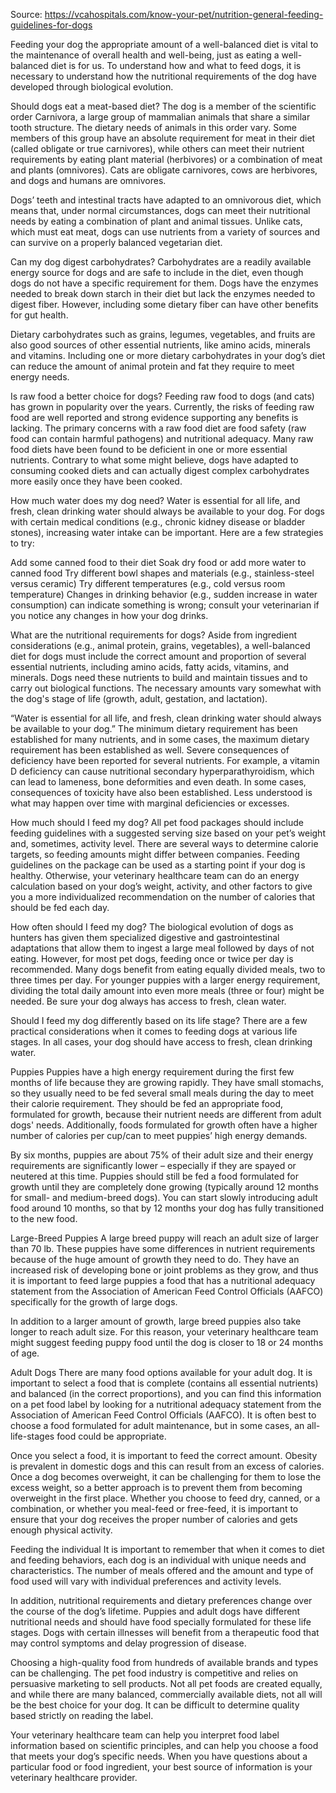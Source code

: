 Source: https://vcahospitals.com/know-your-pet/nutrition-general-feeding-guidelines-for-dogs

Feeding your dog the appropriate amount of a well-balanced diet is vital to the maintenance of overall health and well-being, just as eating a well-balanced diet is for us. To understand how and what to feed dogs, it is necessary to understand how the nutritional requirements of the dog have developed through biological evolution.

Should dogs eat a meat-based diet?
The dog is a member of the scientific order Carnivora, a large group of mammalian animals that share a similar tooth structure. The dietary needs of animals in this order vary. Some members of this group have an absolute requirement for meat in their diet (called obligate or true carnivores), while others can meet their nutrient requirements by eating plant material (herbivores) or a combination of meat and plants (omnivores). Cats are obligate carnivores, cows are herbivores, and dogs and humans are omnivores.

Dogs’ teeth and intestinal tracts have adapted to an omnivorous diet, which means that, under normal circumstances, dogs can meet their nutritional needs by eating a combination of plant and animal tissues. Unlike cats, which must eat meat, dogs can use nutrients from a variety of sources and can survive on a properly balanced vegetarian diet.

Can my dog digest carbohydrates?
Carbohydrates are a readily available energy source for dogs and are safe to include in the diet, even though dogs do not have a specific requirement for them. Dogs have the enzymes needed to break down starch in their diet but lack the enzymes needed to digest fiber. However, including some dietary fiber can have other benefits for gut health.

Dietary carbohydrates such as grains, legumes, vegetables, and fruits are also good sources of other essential nutrients, like amino acids, minerals and vitamins. Including one or more dietary carbohydrates in your dog’s diet can reduce the amount of animal protein and fat they require to meet energy needs.

Is raw food a better choice for dogs?
Feeding raw food to dogs (and cats) has grown in popularity over the years. Currently, the risks of feeding raw food are well reported and strong evidence supporting any benefits is lacking. The primary concerns with a raw food diet are food safety (raw food can contain harmful pathogens) and nutritional adequacy. Many raw food diets have been found to be deficient in one or more essential nutrients. Contrary to what some might believe, dogs have adapted to consuming cooked diets and can actually digest complex carbohydrates more easily once they have been cooked.

How much water does my dog need?
Water is essential for all life, and fresh, clean drinking water should always be available to your dog. For dogs with certain medical conditions (e.g., chronic kidney disease or bladder stones), increasing water intake can be important. Here are a few strategies to try:

Add some canned food to their diet
Soak dry food or add more water to canned food
Try different bowl shapes and materials (e.g., stainless-steel versus ceramic)
Try different temperatures (e.g., cold versus room temperature)
Changes in drinking behavior (e.g., sudden increase in water consumption) can indicate something is wrong; consult your veterinarian if you notice any changes in how your dog drinks.

What are the nutritional requirements for dogs?
Aside from ingredient considerations (e.g., animal protein, grains, vegetables), a well-balanced diet for dogs must include the correct amount and proportion of several essential nutrients, including amino acids, fatty acids, vitamins, and minerals.  Dogs need these nutrients to build and maintain tissues and to carry out biological functions. The necessary amounts vary somewhat with the dog's stage of life (growth, adult, gestation, and lactation).

“Water is essential for all life, and fresh, clean drinking water should always be available to your dog.”
The minimum dietary requirement has been established for many nutrients, and in some cases, the maximum dietary requirement has been established as well. Severe consequences of deficiency have been reported for several nutrients. For example, a vitamin D deficiency can cause nutritional secondary hyperparathyroidism, which can lead to lameness, bone deformities and even death. In some cases, consequences of toxicity have also been established. Less understood is what may happen over time with marginal deficiencies or excesses.

How much should I feed my dog?
All pet food packages should include feeding guidelines with a suggested serving size based on your pet’s weight and, sometimes, activity level. There are several ways to determine calorie targets, so feeding amounts might differ between companies. Feeding guidelines on the package can be used as a starting point if your dog is healthy. Otherwise, your veterinary healthcare team can do an energy calculation based on your dog’s weight, activity, and other factors to give you a more individualized recommendation on the number of calories that should be fed each day.

How often should I feed my dog?
The biological evolution of dogs as hunters has given them specialized digestive and gastrointestinal adaptations that allow them to ingest a large meal followed by days of not eating. However, for most pet dogs, feeding once or twice per day is recommended. Many dogs benefit from eating equally divided meals, two to three times per day. For younger puppies with a larger energy requirement, dividing the total daily amount into even more meals (three or four) might be needed. Be sure your dog always has access to fresh, clean water. 

Should I feed my dog differently based on its life stage?
There are a few practical considerations when it comes to feeding dogs at various life stages. In all cases, your dog should have access to fresh, clean drinking water.

Puppies
Puppies have a high energy requirement during the first few months of life because they are growing rapidly. They have small stomachs, so they usually need to be fed several small meals during the day to meet their calorie requirement. They should be fed an appropriate food, formulated for growth, because their nutrient needs are different from adult dogs' needs. Additionally, foods formulated for growth often have a higher number of calories per cup/can to meet puppies’ high energy demands.

By six months, puppies are about 75% of their adult size and their energy requirements are significantly lower – especially if they are spayed or neutered at this time. Puppies should still be fed a food formulated for growth until they are completely done growing (typically around 12 months for small- and medium-breed dogs). You can start slowly introducing adult food around 10 months, so that by 12 months your dog has fully transitioned to the new food.

Large-Breed Puppies
A large breed puppy will reach an adult size of larger than 70 lb. These puppies have some differences in nutrient requirements because of the huge amount of growth they need to do. They have an increased risk of developing bone or joint problems as they grow, and thus it is important to feed large puppies a food that has a nutritional adequacy statement from the Association of American Feed Control Officials (AAFCO) specifically for the growth of large dogs.

In addition to a larger amount of growth, large breed puppies also take longer to reach adult size. For this reason, your veterinary healthcare team might suggest feeding puppy food until the dog is closer to 18 or 24 months of age.

Adult Dogs
There are many food options available for your adult dog. It is important to select a food that is complete (contains all essential nutrients) and balanced (in the correct proportions), and you can find this information on a pet food label by looking for a nutritional adequacy statement from the Association of American Feed Control Officials (AAFCO). It is often best to choose a food formulated for adult maintenance, but in some cases, an all-life-stages food could be appropriate.

Once you select a food, it is important to feed the correct amount. Obesity is prevalent in domestic dogs and this can result from an excess of calories. Once a dog becomes overweight, it can be challenging for them to lose the excess weight, so a better approach is to prevent them from becoming overweight in the first place. Whether you choose to feed dry, canned, or a combination, or whether you meal-feed or free-feed, it is important to ensure that your dog receives the proper number of calories and gets enough physical activity.

Feeding the individual
It is important to remember that when it comes to diet and feeding behaviors, each dog is an individual with unique needs and characteristics. The number of meals offered and the amount and type of food used will vary with individual preferences and activity levels.

In addition, nutritional requirements and dietary preferences change over the course of the dog’s lifetime. Puppies and adult dogs have different nutritional needs and should have food specially formulated for these life stages. Dogs with certain illnesses will benefit from a therapeutic food that may control symptoms and delay progression of disease.

Choosing a high-quality food from hundreds of available brands and types can be challenging. The pet food industry is competitive and relies on persuasive marketing to sell products. Not all pet foods are created equally, and while there are many balanced, commercially available diets, not all will be the best choice for your dog. It can be difficult to determine quality based strictly on reading the label.

Your veterinary healthcare team can help you interpret food label information based on scientific principles, and can help you choose a food that meets your dog’s specific needs. When you have questions about a particular food or food ingredient, your best source of information is your veterinary healthcare provider.